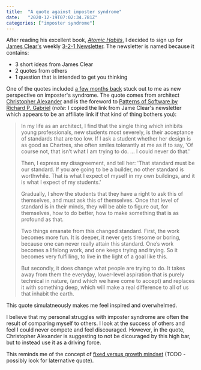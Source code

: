 ```yaml
---
title:  "A quote against imposter syndrome"
date:   "2020-12-19T07:02:34.781Z"
categories: ["imposter syndrome"]
---
```


After reading his excellent book, [_Atomic Habits_](https://jamesclear.com/books), I decided to sign up for [James Clear's](https://jamesclear.com/about) weekly [3-2-1 Newsletter](https://jamesclear.com/3-2-1). The newsletter is named because it contains:

* 3 short ideas from James Clear
* 2 quotes from others
* 1 question that is intended to get you thinking

One of the quotes included [a few months back](https://jamesclear.com/3-2-1/september-24-2020) stuck out to me as new perspective on imposter's syndrome. The quote comes from architect [Christopher Alexander](https://en.wikipedia.org/wiki/Christopher_Alexander) and is the foreword to [Patterns of Software by Richard P. Gabriel](https://www.amazon.com/gp/product/B003TJ9FGE/ref=as_li_qf_asin_il_tl?ie=UTF8&tag=jamesclearema-20&creative=9325&linkCode=as2&creativeASIN=B003TJ9FGE&linkId=5bbe96d0ee2542beb53da79c788894af) (_note:_ I copied the link from Jame Clear's newsletter which appears to be an affiliate link if that kind of thing bothers you):

 > In my life as an architect, I find that the single thing which inhibits
 > young professionals, new students most severely, is their acceptance of
 > standards that are too low. If I ask a student whether her design is as good
 > as Chartres, she often smiles tolerantly at me as if to say, 'Of course not,
 > that isn’t what I am trying to do. ... I could never do that.'
> 
> Then, I express my disagreement, and tell her: 'That standard must be our
> standard. If you are going to be a builder, no other standard is worthwhile.
> That is what I expect of myself in my own buildings, and it is what I expect
> of my students.'
> 
> Gradually, I show the students that they have a right to ask this of
> themselves, and must ask this of themselves. Once that level of standard is
> in their minds, they will be able to figure out, for themselves, how to do
> better, how to make something that is as profound as that.
> 
> Two things emanate from this changed standard. First, the work becomes more
> fun. It is deeper, it never gets tiresome or boring, because one can never
> really attain this standard. One’s work becomes a lifelong work, and one
> keeps trying and trying. So it becomes very fulfilling, to live in the light
> of a goal like this.
> 
> But secondly, it does change what people are trying to do. It takes away from
> them the everyday, lower-level aspiration that is purely technical in nature,
> (and which we have come to accept) and replaces it with something deep, which
> will make a real difference to all of us that inhabit the earth.

This quote simulatneously makes me feel inspired and overwhelmed. 

I believe that my personal struggles with imposter syndrome are often the result of comparing myself to others. I look at the success of others and feel I could never compete and feel discouraged. However, in the quote, Christopher Alexander is suggesting to not be dicouraged by this high bar, but to instead use it as a driving force. 

This reminds me of the concept of [fixed versus growth mindset](https://www.developgoodhabits.com/fixed-mindset-vs-growth-mindset/also%20believe%20that%20talent,grow%20with%20time%20and%20experience.)  (TODO - possibly look for laternative quote).
